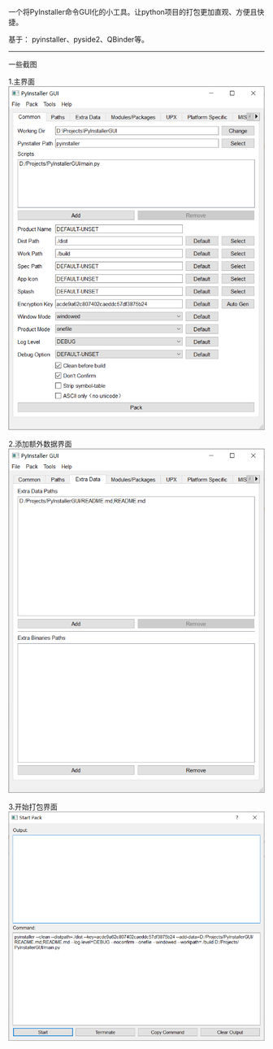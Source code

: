 一个将PyInstaller命令GUI化的小工具。让python项目的打包更加直观、方便且快捷。

基于： pyinstaller、pyside2、QBinder等。

----

一些截图

1.主界面
![avatar](./screenshots/ss-main.PNG)


2.添加额外数据界面
![avatar](./screenshots/ss-add-data.PNG)


3.开始打包界面
![avatar](./screenshots/ss-start-pack.PNG)
